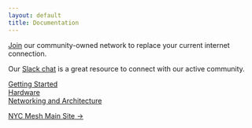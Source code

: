 ```yaml
---
layout: default
title: Documentation
---
```


[Join](https://nycmesh.net/join) our community-owned network to replace your current internet connection.

Our [Slack chat](https://slack.nycmesh.net/) is a great resource to connect with our active community.

[Getting Started](/installs/gettingstarted)  
[Hardware](/hardware)  
[Networking and Architecture](/networking)

[NYC Mesh Main Site →](https://nycmesh.net)
